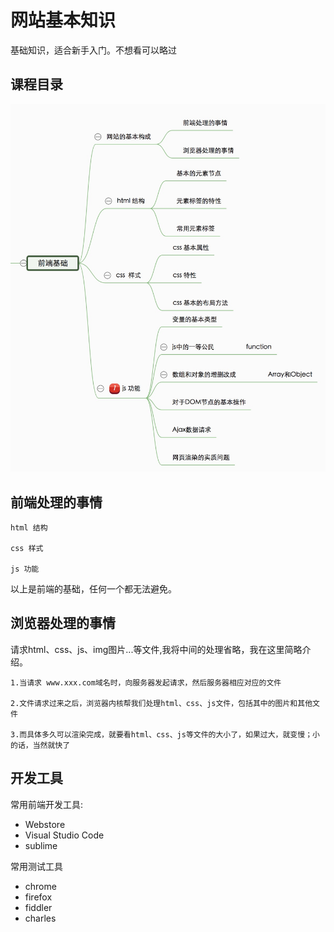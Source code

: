 # 网站基本知识

基础知识，适合新手入门。不想看可以略过

## 课程目录

![img](../img/1530758094483.jpg)

## 前端处理的事情
```
html 结构

css 样式

js 功能
```
以上是前端的基础，任何一个都无法避免。

## 浏览器处理的事情

请求html、css、js、img图片...等文件,我将中间的处理省略，我在这里简略介绍。
```
1.当请求 www.xxx.com域名时，向服务器发起请求，然后服务器相应对应的文件

2.文件请求过来之后，浏览器内核帮我们处理html、css、js文件，包括其中的图片和其他文件

3.而具体多久可以渲染完成，就要看html、css、js等文件的大小了，如果过大，就变慢；小的话，当然就快了
```

## 开发工具

常用前端开发工具:
* Webstore
* Visual Studio Code
* sublime

常用测试工具
* chrome
* firefox
* fiddler
* charles

